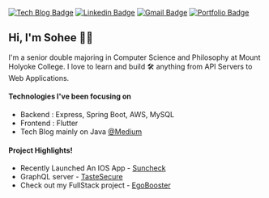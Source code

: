 [![Tech Blog Badge](http://img.shields.io/badge/-Tech%20blog-black?style=flat-round&logo=medium&link=https://kim66s.medium.com/)](https://kim66s.medium.com/)
[![Linkedin Badge](https://img.shields.io/badge/-LinkedIn-blue?style=flat-round&logo=Linkedin&logoColor=white&link=https://www.linkedin.com/in/sohee98)](https://www.linkedin.com/in/sohee98)
[![Gmail Badge](https://img.shields.io/badge/Gmail-d14836?style=flat-round&logo=Gmail&logoColor=white&link=mailto:kim66s@mtholyoke.edu)](mailto:kim66s@mtholyoke.edu)
[![Portfolio Badge](https://img.shields.io/badge/-Portfolio-green?style=flat-round&logo=link&logoColor=white&link=https://sohekim.github.io/)](https://www.sohee.dev/)


## Hi, I'm Sohee 👋🏼  

I'm a senior double majoring in Computer Science and Philosophy at Mount Holyoke College. I love to learn and build 🛠 anything from API Servers to Web Applications.

#### Technologies I've been focusing on

- Backend : Express, Spring Boot, AWS, MySQL
- Frontend : Flutter
- Tech Blog mainly on Java [@Medium](https://kim66s.medium.com/)

#### Project Highlights!
- Recently Launched An IOS App - [Suncheck](https://apps.apple.com/us/app/suncheck/id1576824683)
- GraphQL server - [TasteSecure](https://github.com/sohekim/taste-secure)
- Check out my FullStack project - [EgoBooster](https://github.com/sohekim/egobooster)
